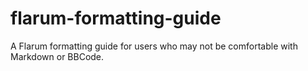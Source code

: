 # flarum-formatting-guide
A Flarum formatting guide for users who may not be comfortable with Markdown or BBCode.

